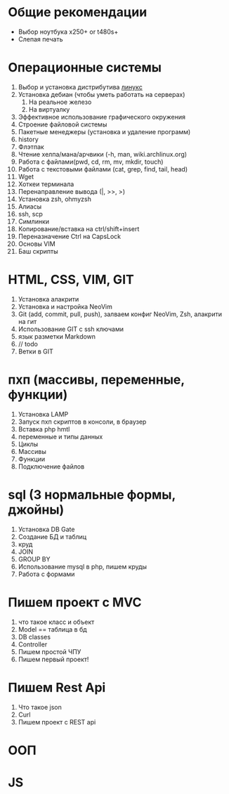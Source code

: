 # Общие рекомендации

- Выбор ноутбука х250+ or t480s+
- Слепая печать

# Операционные системы

1. Выбор и установка дистрибутива [линукc](youtu.be/wENbIPlO9mk?si=nFXjDjxAGz_DBXTZ)
2. Установка дебиан (чтобы уметь работать на серверах)
    1. На реальное железо
    2. На виртуалку
3. Эффективное использование графического окружения
4. Строение файловой системы
5. Пакетные менеджеры (установка и удаление программ)
6. history
7. Флэтпак
8. Чтение хелпа/мана/арчвики (-h, man, wiki.archlinux.org)
9. Работа с файлами(pwd, cd, rm, mv, mkdir, touch)
10. Работа с текстовыми файлами (cat, grep, find, tail, head)
11. Wget
12. Хоткеи терминала
13. Перенаправление вывода (|, >>, >)
14. Установка zsh, ohmyzsh
15. Алиасы
16. ssh, scp
17. Симлинки
18. Копирование/вставка на ctrl/shift+insert
19. Переназначение Ctrl на CapsLock
20. Основы VIM
21. Баш скрипты

# HTML, CSS, VIM, GIT

1. Установка алакрити
2. Установка и настройка NeoVim
3. Git (add, commit, pull, push), залваем конфиг NeoVim, Zsh, алакрити на гит
4. Использование GIT c ssh ключами
5. язык разметки Markdown
6. // todo
999. Ветки в GIT

# пхп (массивы, переменные, функции)

1. Установка LAMP
2. Запуск пхп скриптов в консоли, в браузер
3. Вставка php hmtl
4. переменные и типы данных
5. Циклы
6. Массивы
7. Функции
8. Подключение файлов

# sql (3 нормальные формы, джойны)

1. Установка DB Gate
2. Создание БД и таблиц
3. круд
4. JOIN
5. GROUP BY
998. Использование mysql в php, пишем круды
999. Работа с формами

# Пишем проект с MVC

1. что такое класс и объект
2. Model == таблица в бд
3. DB classes
4. Controller
5. Пишем простой ЧПУ
6. Пишем первый проект!

# Пишем Rest Api

1. Что такое json
2. Curl
3. Пишем проект c REST api

# ООП

# JS
